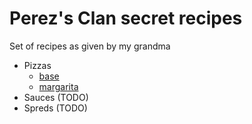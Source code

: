 # Perez's Clan secret recipes

Set of recipes as given by my grandma

- Pizzas
  - [base](pizzas/base.md)
  - [margarita](pizzas/margarita.md)
- Sauces (TODO)
- Spreds (TODO)
